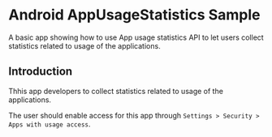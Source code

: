 
Android AppUsageStatistics Sample
===================================

A basic app showing how to use App usage statistics API to let users collect statistics related
to usage of the applications.

Introduction
------------

Thhis app developers to collect statistics related to usage of
the applications. 

The user should enable access for this app through
`Settings > Security > Apps with usage access`.




